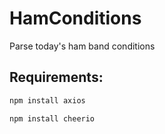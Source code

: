 # HamConditions
Parse today's ham band conditions


## Requirements:
```sh
npm install axios
```

```sh
npm install cheerio
```

